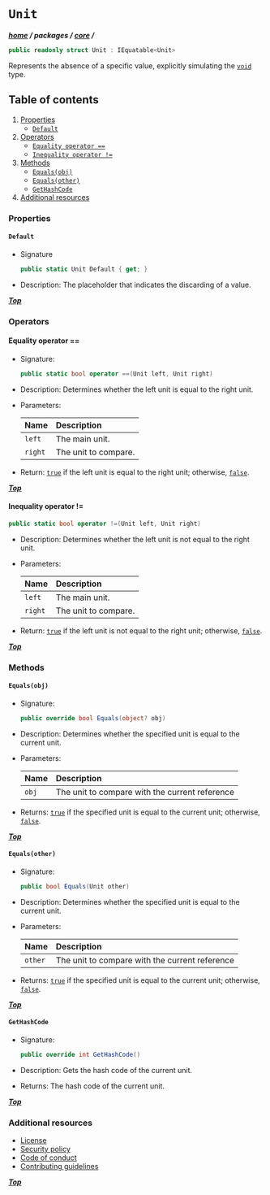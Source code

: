 # `Unit`

[bool]: https://learn.microsoft.com/en-us/dotnet/csharp/language-reference/builtin-types/bool

***[home](../../../readme.md) / packages /  [core](../readme.md) /***

```cs
public readonly struct Unit : IEquatable<Unit>
 ```

Represents the absence of a specific value, explicitly simulating the [`void`](https://learn.microsoft.com/en-us/dotnet/csharp/language-reference/builtin-types/void)
type.

## Table of contents

1. [Properties](#properties)
   - [`Default`](#default)
2. [Operators](#operators)
   - [`Equality operator ==`](#equality-operator-)
   - [`Inequality operator !=`](#inequality-operator-)
3. [Methods](#methods)
   - [`Equals(obj)`](#equalsobj)
   - [`Equals(other)`](#equalsother)
   - [`GetHashCode`](#gethashcode)
4. [Additional resources](#additional-resources)

### Properties

#### `Default`

- Signature

  ```cs
  public static Unit Default { get; }
  ```

- Description: The placeholder that indicates the discarding of a value.

***[Top](#unit)***

### Operators

#### Equality operator ==

- Signature:

  ```cs
  public static bool operator ==(Unit left, Unit right)
  ```

- Description: Determines whether the left unit is equal to the right unit.
- Parameters:

  | Name    | Description          |
  |:--------|:---------------------|
  | `left`  | The main unit.       |
  | `right` | The unit to compare. |

- Return: [`true`][bool] if the left unit is equal to the right unit; otherwise, [`false`][bool].

***[Top](#unit)***

#### Inequality operator !=

  ```cs
  public static bool operator !=(Unit left, Unit right)
  ```

- Description: Determines whether the left unit is not equal to the right unit.
- Parameters:

  | Name    | Description          |
  |:--------|:---------------------|
  | `left`  | The main unit.       |
  | `right` | The unit to compare. |

- Return: [`true`][bool] if the left unit is not equal to the right unit; otherwise, [`false`][bool].

***[Top](#unit)***

### Methods

#### `Equals(obj)`

- Signature:

  ```cs
  public override bool Equals(object? obj)
  ```

- Description: Determines whether the specified unit is equal to the current unit.
- Parameters:

  | Name  | Description                                    |
  |:------|:-----------------------------------------------|
  | `obj` | The unit to compare with the current reference |

- Returns: [`true`][bool] if the specified unit is equal to the current unit; otherwise, [`false`][bool].

***[Top](#unit)***

#### `Equals(other)`

- Signature:

  ```cs
  public bool Equals(Unit other)
  ```

- Description: Determines whether the specified unit is equal to the current unit.
- Parameters:

  | Name    | Description                                    |
  |:--------|:-----------------------------------------------|
  | `other` | The unit to compare with the current reference |

- Returns: [`true`][bool] if the specified unit is equal to the current unit; otherwise, [`false`][bool].

***[Top](#unit)***

#### `GetHashCode`

- Signature:

  ```cs
  public override int GetHashCode()
  ```

- Description: Gets the hash code of the current unit.
- Returns: The hash code of the current unit.

***[Top](#unit)***

### Additional resources

- [License](../../../license.txt)
- [Security policy](../../../security.md)
- [Code of conduct](../../../code-of-conduct.md)
- [Contributing guidelines](../../../contributing.md)

***[Top](#unit)***
